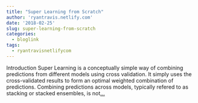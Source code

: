 ```yaml
---
title: "Super Learning from Scratch"
author: 'ryantravis.netlify.com'
date: '2018-02-25'
slug: super-learning-from-scratch
categories:
  - bloglink
tags:
  - ryantravisnetlifycom
---
```


IntroductionSuper Learning is a conceptually simple way of combining predictions from different models using cross validation. It simply uses the cross-validated results to form an optimal weighted combination of predictions. Combining predictions across models, typically refered to as stacking or stacked ensembles, is not[... <i class="fas fa-external-link-alt"></i>](http://ryantravis.netlify.com/post/super-learning-from-scratch/)

